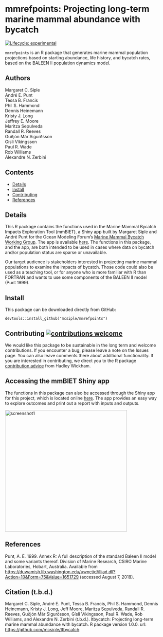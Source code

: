
<!-- README.md is generated from README.Rmd. Please edit that file -->

# mmrefpoints: Projecting long-term marine mammal abundance with bycatch

<!-- badges: start -->

[![Lifecycle:
experimental](https://img.shields.io/badge/lifecycle-experimental-orange.svg)](https://lifecycle.r-lib.org/articles/stages.html#experimental)
<!-- badges: end -->

`mmrefpoints` is an R package that generates marine mammal population
projections based on starting abundance, life history, and bycatch
rates, based on the BALEEN II population dynamics model.

## Authors

Margaret C. Siple  
André E. Punt  
Tessa B. Francis  
Phil S. Hammond  
Dennis Heinemann  
Kristy J. Long  
Jeffrey E. Moore  
Maritza Sepulveda  
Randall R. Reeves  
Guðjón Már Sigurðsson  
Gísli Víkingsson  
Paul R. Wade  
Rob Williams  
Alexandre N. Zerbini

## Contents

  - [Details](#details)
  - [Install](#install)
  - [Contributing](#contributing)
  - [References](#references) <!-- end toc -->

## Details

This R package contains the functions used in the Marine Mammal Bycatch
Impacts Exploration Tool (mmBIET), a Shiny app built by Margaret Siple
and André Punt for the Ocean Modeling Forum’s [Marine Mammal Bycatch
Working
Group](https://oceanmodelingforum.org/working-groups/marine-mammal-bycatch-working-group/).
The app is available [here](https://msiple.shinyapps.io/mammaltool/).
The functions in this package, and the app, are both intended to be used
in cases where data on bycatch and/or population status are sparse or
unavailable.

Our target audience is stakeholders interested in projecting marine
mammal populations to examine the impacts of bycatch. Those code could
also be used as a teaching tool, or for anyone who is more familiar with
R than FORTRAN and wants to use some components of the BALEEN II model
(Punt 1999).

## Install

This package can be downloaded directly from GitHub:

    devtools::install_github("mcsiple/mmrefpoints")

## Contributing [![contributions welcome](https://img.shields.io/badge/contributions-welcome-brightgreen.svg?style=flat)](https://github.com/dwyl/esta/issues)

We would like this package to be sustainable in the long term and
welcome contributions. If you encounter a bug, please leave a note on
the Issues page. You can also leave comments there about additional
functionality. If you are interested in contributing, we direct you to
the R package [contribution advice](http://r-pkgs.had.co.nz/git.html)
from Hadley Wickham.

## Accessing the mmBIET Shiny app

The functions in this package can also be accessed through the Shiny app
for this project, which is located online
[here](https://msiple.shinyapps.io/mammaltool/). The app provides an
easy way to explore outcomes and print out a report with inputs and
outputs.

<img src="https://github.com/mcsiple/ltbycatch/blob/master/docs/screenshot1.png" alt="screenshot1" width="400">

## References

Punt, A. E. 1999. Annex R: A full description of the standard Baleen II
model and some variants thereof. Division of Marine Research, CSIRO
Marine Laboratories, Hobart, Australia. Available from
<https://duwamish.lib.washington.edu/uwnetid/illiad.dll?Action=10&Form=75&Value=1651729>
(accessed August 7, 2018).

## Citation (t.b.d.)

Margaret C. Siple, André E. Punt, Tessa B. Francis, Phil S. Hammond,
Dennis Heinemann, Kristy J. Long, Jeff Moore, Maritza Sepulveda, Randall
R. Reeves, Guðjón Már Sigurðsson, Gísli Víkingsson, Paul R. Wade, Rob
Williams, and Alexandre N. Zerbini (t.b.d.). ltbycatch: Projecting
long-term marine mammal abundance with bycatch. R package version 1.0.0.
url: <https://github.com/mcsiple/ltbycatch>
